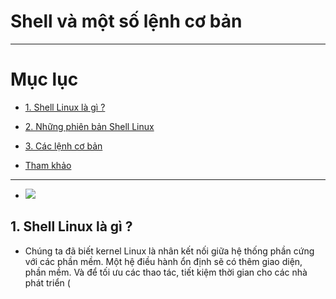 # Shell và một số lệnh cơ bản

---

# Mục lục

* [1. Shell Linux là gì ? ](#1)

* [2. Những phiên bản Shell Linux](#2)

* [3. Các lệnh cơ bản](#3)

* [Tham khảo](#tk)

---
- <img src="https://imgur.com/HP9sHbq"> 

<a name = '1'></a>
## 1. Shell Linux là gì ?
- Chúng ta đã biết kernel Linux là nhân kết nối giữa hệ thống phần cứng với các phần mềm. Một hệ điều hành ổn định sẽ có thêm giao diện, phần mềm. Và để tối ưu các thao tác, tiết kiệm thời gian cho các nhà phát triển (
